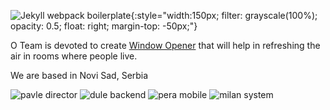 ![Jekyll webpack boilerplate](/assets/images/icon.png){:style="width:150px; filter: grayscale(100%); opacity: 0.5; float: right; margin-top: -50px;"}

O Team is devoted to create [Window Opener]() that will help in refreshing the
air in rooms where people live.

We are based in Novi Sad, Serbia


![pavle director](/assets/images/pavle.jpg "Pavle director")
![dule backend](/assets/images/dule.jpg "Dule backend")
![pera mobile](/assets/images/pera.jpg "Pera mobile")
![milan system](/assets/images/milan.jpg "Milan system")
